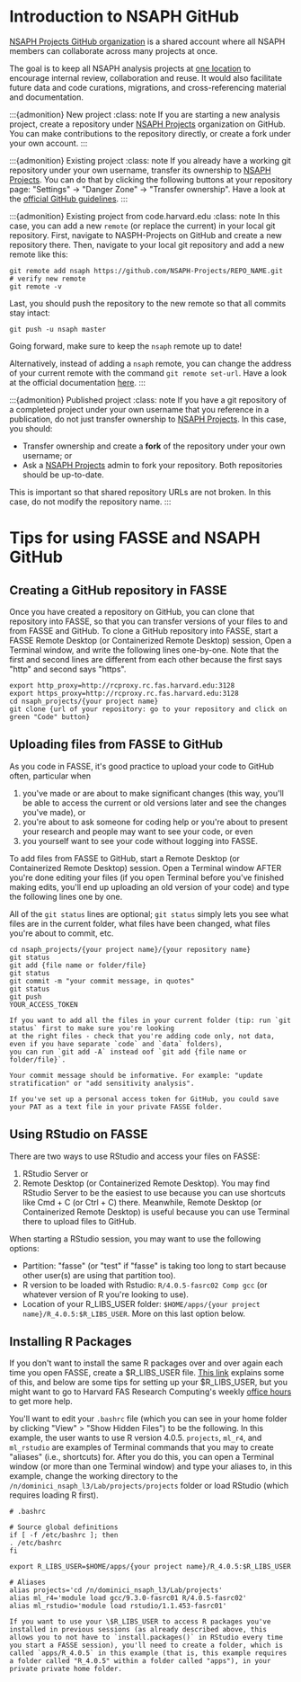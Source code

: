 # Introduction to NSAPH GitHub 

[NSAPH Projects GitHub organization](https://github.com/NSAPH-Projects) is a shared account where all NSAPH members 
can collaborate across many projects at once.

The goal is to keep all NSAPH analysis projects at [one location](https://github.com/NSAPH-Projects) to encourage 
internal review, collaboration and reuse. It would also facilitate future data and code curations, migrations, 
and cross-referencing material and documentation.

:::{admonition} New project 
:class: note 
If you are starting a new analysis project, create a repository under [NSAPH Projects](https://github.com/NSAPH-Projects) 
organization on GitHub. You can make contributions to the repository directly, or create a fork under your own account.
:::

:::{admonition} Existing project 
:class: note 
If you already have a working git repository under your own username, transfer its ownership to 
[NSAPH Projects](https://github.com/NSAPH-Projects). You can do that by clicking the following buttons at your 
repository page: "Settings" -> "Danger Zone" -> "Transfer ownership". Have a look at the 
[official GitHub guidelines](https://docs.github.com/en/repositories/creating-and-managing-repositories/transferring-a-repository).
:::

:::{admonition} Existing project from code.harvard.edu
:class: note 
In this case, you can add a new `remote` (or replace the current) in your local git repository. First, navigate to NASPH-Projects on GitHub and create a new repository there. 
Then, navigate to your local git repository and add a new remote like this:

```shell
git remote add nsaph https://github.com/NSAPH-Projects/REPO_NAME.git
# verify new remote 
git remote -v 
```

Last, you should push the repository to the new remote so that all commits stay intact:

```shell
git push -u nsaph master
```
Going forward, make sure to keep the `nsaph` remote up to date!

Alternatively, instead of adding a `nsaph` remote, you can change the address of your current remote with the command `git remote set-url`. 
Have a look at the official documentation [here](https://docs.github.com/en/get-started/getting-started-with-git/managing-remote-repositories#changing-a-remote-repositorys-url).
:::

:::{admonition} Published project 
:class: note 
If you have a git repository of a completed project under your own username that you reference in a publication, 
do not just transfer ownership to [NSAPH Projects](https://github.com/NSAPH-Projects). In this case, you should:

- Transfer ownership and create a **fork** of the repository under your own username; or
- Ask a [NSAPH Projects](https://github.com/NSAPH-Projects) admin to fork your repository. Both repositories should be up-to-date.

This is important so that shared repository URLs are not broken. In this case, do not modify the repository name.
:::


# Tips for using FASSE and NSAPH GitHub 

## Creating a GitHub repository in FASSE

Once you have created a repository on GitHub, you can clone that repository into FASSE, so that you can transfer versions of your files to and from FASSE and GitHub. To clone a GitHub repository into FASSE, start a FASSE Remote Desktop (or Containerized Remote Desktop) session, Open a Terminal window, and write the following lines one-by-one. Note that the first and second lines are different from each other because the first says "http" and second says "https".

```shell
export http_proxy=http://rcproxy.rc.fas.harvard.edu:3128
export https_proxy=http://rcproxy.rc.fas.harvard.edu:3128
cd nsaph_projects/{your project name}
git clone {url of your repository: go to your repository and click on green "Code" button}
```
    
## Uploading files from FASSE to GitHub

As you code in FASSE, it's good practice to upload your code to GitHub often, particular when 

1. you've made or are about to make significant changes  (this way, you'll be able to access the current or old versions later and see the changes you've made), or 
2. you're about to ask someone for coding help or you're about to present your research and people may want to see your code, or even 
3. you yourself want to see your code without logging into FASSE.

To add files from FASSE to GitHub, start a Remote Desktop (or Containerized Remote Desktop) session. 
Open a Terminal window AFTER you're done editing your files (if you open Terminal before you've finished making edits, you'll end up uploading an old version of your code) and type the following lines one by one.

All of the `git status` lines are optional; `git status` simply lets you see what files are in the current folder, 
what files have been changed, what files you're about to commit, etc.

```shell
cd nsaph_projects/{your project name}/{your repository name}
git status
git add {file name or folder/file}
git status
git commit -m "your commit message, in quotes"
git status
git push
YOUR_ACCESS_TOKEN
```

```{note}
If you want to add all the files in your current folder (tip: run `git status` first to make sure you're looking 
at the right files - check that you're adding code only, not data, even if you have separate `code` and `data` folders), 
you can run `git add -A` instead oof `git add {file name or folder/file}`.
```

```{note}
Your commit message should be informative. For example: "update stratification" or "add sensitivity analysis".
```

```{tip}
If you've set up a personal access token for GitHub, you could save your PAT as a text file in your private FASSE folder.
```

## Using RStudio on FASSE

There are two ways to use RStudio and access your files on FASSE:

1. RStudio Server or 
2. Remote Desktop (or Containerized Remote Desktop). You may find RStudio Server to be the easiest to use because you can use shortcuts like Cmd + C (or Ctrl + C) there. Meanwhile, Remote Desktop (or Containerized Remote Desktop) is useful because you can use Terminal there to upload files to GitHub.

When starting a RStudio session, you may want to use the following options:

- Partition: "fasse" (or "test" if "fasse" is taking too long to start because other user(s) are using that partition too). 
- R version to be loaded with Rstudio: `R/4.0.5-fasrc02 Comp gcc` (or whatever version of R you're looking to use). 
- Location of your R_LIBS_USER folder: `$HOME/apps/{your project name}/R_4.0.5:$R_LIBS_USER`. More on this last option below.

## Installing R Packages

If you don't want to install the same R packages over and over again each time you open FASSE, create a \$R_LIBS_USER file. 
[This link](https://docs.rc.fas.harvard.edu/kb/r-packages/) explains some of this, and below are some tips for setting up your \$R_LIBS_USER, but you might want to go to Harvard FAS Research Computing's weekly [office hours](https://www.rc.fas.harvard.edu/training/office-hours/) to get more help.

You'll want to edit your `.bashrc` file (which you can see in your home folder by clicking "View" > "Show Hidden Files") to be the following. 
In this example, the user wants to use R version 4.0.5. `projects`, `ml_r4`, and `ml_rstudio` are examples of Terminal commands that you may to create "aliases" (i.e., shortcuts) for. 
After you do this, you can open a Terminal window (or more than one Terminal window) and type your aliases to, in this example, change the working directory to the `/n/dominici_nsaph_l3/Lab/projects/projects` folder or load RStudio (which requires loading R first).

```shell
# .bashrc

# Source global definitions
if [ -f /etc/bashrc ]; then
. /etc/bashrc
fi

export R_LIBS_USER=$HOME/apps/{your project name}/R_4.0.5:$R_LIBS_USER

# Aliases
alias projects='cd /n/dominici_nsaph_l3/Lab/projects'
alias ml_r4='module load gcc/9.3.0-fasrc01 R/4.0.5-fasrc02'
alias ml_rstudio='module load rstudio/1.1.453-fasrc01'
```

```{note}
If you want to use your \$R_LIBS_USER to access R packages you've installed in previous sessions (as already described above, this allows you to not have to `install.packages()` in RStudio every time you start a FASSE session), you'll need to create a folder, which is called `apps/R_4.0.5` in this example (that is, this example requires a folder called "R_4.0.5" within a folder called "apps"), in your private private home folder.
```

